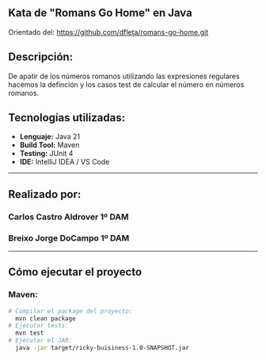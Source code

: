 ## Kata de "Romans Go Home" en Java

Orientado del: https://github.com/dfleta/romans-go-home.git

## Descripción:
De apatir de los números romanos utilizando las expresiones regulares
hacemos la definción y los casos test de calcular el número en números romanos.
## Tecnologías utilizadas:

- **Lenguaje:** Java 21
- **Build Tool:** Maven
- **Testing:** JUnit 4
- **IDE:** IntelliJ IDEA / VS Code
---
## Realizado por:
### Carlos Castro Aldrover 1º DAM
### Breixo Jorge DoCampo 1º DAM

---

## Cómo ejecutar el proyecto

### Maven:

```bash
# Compilar el package del proyecto:
  mvn clean package
# Ejecutar tests:
  mvn test
# Ejecutar el JAR:
  java -jar target/ricky-buisiness-1.0-SNAPSHOT.jar
```